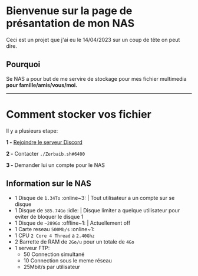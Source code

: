 # Bienvenue sur la page de présantation de mon NAS
Ceci est un projet que j'ai eu le 14/04/2023 sur un coup de tête on peut dire.

## Pourquoi
Se NAS a pour but de me servire de stockage pour mes fichier multimedia **pour famille/amis/vous/moi.**

---
# Comment stocker vos fichier
Il y a plusieurs etape:

 **1 -** [Rejoindre le serveur Discord](https://discord.gg/ESzHqadj5J)
 
 **2 -** Contacter ``./Zerbaib.sh#6400``
 
 **3 -** Demander lui un compte pour le NAS

## Information sur le NAS
- 1 Disque de ``1.34To`` :online~3: | Tout utilisateur a un compte sur se disque
- 1 Disque de ``585.74Go`` :idle: | Disque limiter a quelque utilisateur pour eviter de bloquer le disque 1
- 1 Disque de ``~289Go`` :offline~1: | Actuellement off
- 1 Carte reseau ``500Mb/s`` :online~1: 
- 1 CPU ``2 Core 4 Thread`` a ``2.40Ghz``
- 2 Barrette de RAM de ``2Go/u`` pour un totale de ``4Go``
- 1 serveur FTP:
  - 50 Connection simultané
  - 10 Connection sous le meme réseau
  - 25Mbit/s par utilisateur
